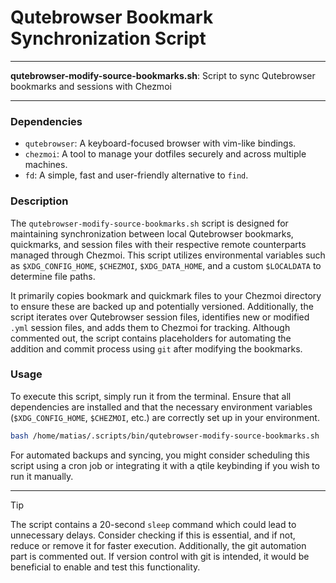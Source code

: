 # Qutebrowser Bookmark Synchronization Script

---

**qutebrowser-modify-source-bookmarks.sh**: Script to sync Qutebrowser bookmarks and sessions with Chezmoi

---

### Dependencies

- `qutebrowser`: A keyboard-focused browser with vim-like bindings.
- `chezmoi`: A tool to manage your dotfiles securely and across multiple machines.
- `fd`: A simple, fast and user-friendly alternative to `find`.

### Description

The `qutebrowser-modify-source-bookmarks.sh` script is designed for maintaining synchronization between local Qutebrowser bookmarks, quickmarks, and session files with their respective remote counterparts managed through Chezmoi. This script utilizes environmental variables such as `$XDG_CONFIG_HOME`, `$CHEZMOI`, `$XDG_DATA_HOME`, and a custom `$LOCALDATA` to determine file paths.

It primarily copies bookmark and quickmark files to your Chezmoi directory to ensure these are backed up and potentially versioned. Additionally, the script iterates over Qutebrowser session files, identifies new or modified `.yml` session files, and adds them to Chezmoi for tracking. Although commented out, the script contains placeholders for automating the addition and commit process using `git` after modifying the bookmarks.

### Usage

To execute this script, simply run it from the terminal. Ensure that all dependencies are installed and that the necessary environment variables (`$XDG_CONFIG_HOME`, `$CHEZMOI`, etc.) are correctly set up in your environment.

```bash
bash /home/matias/.scripts/bin/qutebrowser-modify-source-bookmarks.sh
```

For automated backups and syncing, you might consider scheduling this script using a cron job or integrating it with a qtile keybinding if you wish to run it manually.

---

> [!TIP]
> The script contains a 20-second `sleep` command which could lead to unnecessary delays. Consider checking if this is essential, and if not, reduce or remove it for faster execution. Additionally, the git automation part is commented out. If version control with git is intended, it would be beneficial to enable and test this functionality.